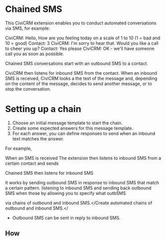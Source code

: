 # Chained SMS

This CiviCRM extension enables you to conduct automated conversations via SMS, for example:

CiviCRM: Hello, How are you feeling today on a scale of 1 to 10 (1 = bad and 10 = good)
Contact: 3
CiviCRM: I'm sorry to hear that. Would you like a call to cheer you up?
Contact: Yes please
CiviCRM: OK - we'll have someone call you as soon as possible.

Chained SMS conversations start with an outbound SMS to a contact.

CiviCRM then listens for inbound SMS from the contact. When an inbound SMS is received, CiviCRM looks a the text of the message and, depending on the content of the message, decides to send another message, or to stop the conversation.

# Setting up a chain

1. Choose an initial message template to start the chain.
2. Create some expected answers for this message template.
3. For each answer, you can define responses to send when an inbound text matches the answer.




For example,

When an SMS is received The extension then listens to inbound SMS from a certain contact and sends

Chained SMS then listens for inbound SMS

It works by sending outbound SMS in response to inbound SMS that match a certain pattern. listening to inbound SMS and sending back outbound SMS when those  by allowing you to specify what outbSMS

 via  chains of outbound and inbound SMS.</Create automated chains of outbound and inbound SMS.</

* Outbound SMS can be sent in reply to inbound SMS.


## How
